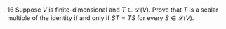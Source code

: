 16 Suppose $V$ is finite-dimensional and $T \in \mathcal{L}(V)$. Prove that $T$ is a scalar multiple of the identity if and only if $S T=T S$ for every $S \in \mathcal{L}(V)$.
